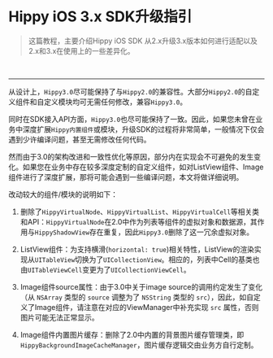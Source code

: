 # Hippy iOS 3.x SDK升级指引

> 这篇教程，主要介绍Hippy iOS SDK 从2.x升级3.x版本如何进行适配以及2.x和3.x在使用上的一些差异化。
</br>

---

从设计上，`Hippy3.0`尽可能保持了与`Hippy2.0`的兼容性。大部分`Hippy2.0`的自定义组件和自定义模块均可无需任何修改，兼容`Hippy3.0`。

同时在SDK接入API方面，`Hippy3.0`也尽可能保持了一致。因此，如果您未曾在业务中深度扩展`Hippy内置组件`或模块，升级SDK的过程将非常简单，一般情况下仅会遇到少许编译问题，甚至无需修改任何代码。

然而由于3.0的架构改进和一致性优化等原因，部分内在实现会不可避免的发生变化。如果您在业务中存在较多深度定制的自定义组件，如对ListView组件、Image组件进行了深度扩展，那将可能会遇到一些编译问题，本文将做详细说明。

改动较大的组件/模块的说明如下：

1. 删除了`HippyVirtualNode`、`HippyVirtualList`、`HippyVirtualCell`等相关类和API：`HippyVirtualNode`在2.0中作为列表等组件的虚拟对象和数据源，其作用与`HippyShadowView`存在重复，因此`Hippy3.0`删除了这一冗余虚拟对象。

2. ListView组件：为支持横滑(`horizontal: true`)相关特性，ListView的渲染实现从`UITableView`切换为了`UICollectionView`。相应的，列表中Cell的基类也由`UITableViewCell`变更为了`UICollectionViewCell`。

3. Image组件source属性：由于3.0中关于image source的调用约定发生了变化（从 `NSArray` 类型的 `source` 调整为了 `NSString` 类型的 `src`），因此，如自定义了Image组件，请注意在对应的ViewManager中补充实现 `src` 属性，否则图片可能无法正常显示。

4. Image组件内置图片缓存：删除了2.0中内置的背景图片缓存管理类，即`HippyBackgroundImageCacheManager`，图片缓存逻辑交由业务方自行定制。
